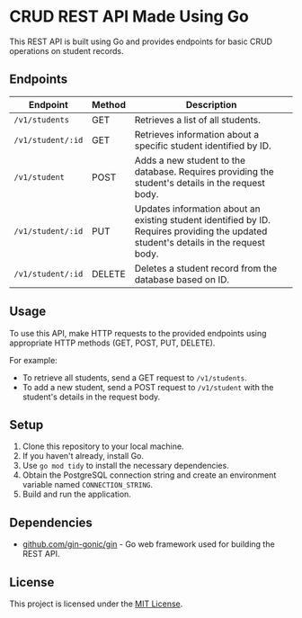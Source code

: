 # CRUD REST API Made Using Go

This REST API is built using Go and provides endpoints for basic CRUD operations on student records.

## Endpoints

| Endpoint          | Method | Description                                                                                                                           |
| ----------------- | ------ | ------------------------------------------------------------------------------------------------------------------------------------- |
| `/v1/students`    | GET    | Retrieves a list of all students.                                                                                                     |
| `/v1/student/:id` | GET    | Retrieves information about a specific student identified by ID.                                                                      |
| `/v1/student`     | POST   | Adds a new student to the database. Requires providing the student's details in the request body.                                     |
| `/v1/student/:id` | PUT    | Updates information about an existing student identified by ID. Requires providing the updated student's details in the request body. |
| `/v1/student/:id` | DELETE | Deletes a student record from the database based on ID.                                                                               |

## Usage

To use this API, make HTTP requests to the provided endpoints using appropriate HTTP methods (GET, POST, PUT, DELETE).

For example:

- To retrieve all students, send a GET request to `/v1/students`.
- To add a new student, send a POST request to `/v1/student` with the student's details in the request body.

## Setup

1. Clone this repository to your local machine.
2. If you haven't already, install Go.
3. Use `go mod tidy` to install the necessary dependencies.
4. Obtain the PostgreSQL connection string and create an environment variable named `CONNECTION_STRING`.
5. Build and run the application.

## Dependencies

- [github.com/gin-gonic/gin](https://github.com/gin-gonic/gin) - Go web framework used for building the REST API.

## License

This project is licensed under the [MIT License](LICENSE).
